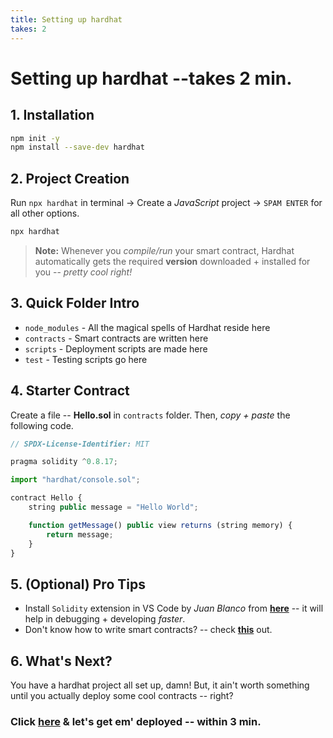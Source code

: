 ```yaml
---
title: Setting up hardhat
takes: 2
---
```


# Setting up hardhat --takes 2 min.

## 1. Installation

```bash
npm init -y
npm install --save-dev hardhat
```

## 2. Project Creation

Run `npx hardhat` in terminal -> Create a _JavaScript_ project -> `SPAM ENTER` for all other options.

```bash
npx hardhat
```

> **Note:** Whenever you _compile/run_ your smart contract, Hardhat automatically gets the required **version** downloaded + installed for you -- _pretty cool right!_

## 3. Quick Folder Intro

-   `node_modules` - All the magical spells of Hardhat reside here
-   `contracts` - Smart contracts are written here
-   `scripts` - Deployment scripts are made here
-   `test` - Testing scripts go here

## 4. Starter Contract

Create a file -- **Hello.sol** in `contracts` folder. Then, _copy + paste_ the following code.

```js
// SPDX-License-Identifier: MIT

pragma solidity ^0.8.17;

import "hardhat/console.sol";

contract Hello {
    string public message = "Hello World";

    function getMessage() public view returns (string memory) {
        return message;
    }
}
```

## 5. (Optional) Pro Tips

-   Install `Solidity` extension in VS Code by _Juan Blanco_ from **[here](https://marketplace.visualstudio.com/items?itemName=JuanBlanco.solidity)** -- it will help in debugging + developing _faster_.
-   Don't know how to write smart contracts? -- check **[this](https://solidity-by-example.org/)** out.

## 6. What's Next?

You have a hardhat project all set up, damn! But, it ain't worth something until you actually
deploy some cool contracts -- right?

### Click [here](./deploy_testnet.md) & let's get em' deployed -- within 3 min.
